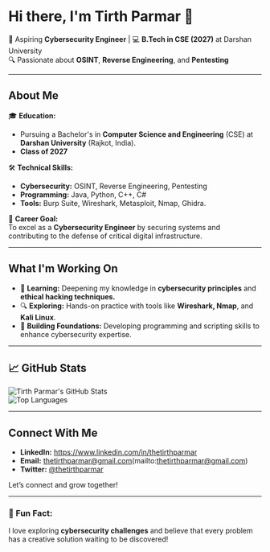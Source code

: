 # Hi there, I'm **Tirth Parmar** 👋  

🚀 Aspiring **Cybersecurity Engineer** | 💻 **B.Tech in CSE (2027)** at Darshan University  
🔍 Passionate about **OSINT**, **Reverse Engineering**, and **Pentesting**  

---

## About Me  

🎓 **Education:**  
- Pursuing a Bachelor's in **Computer Science and Engineering** (CSE) at **Darshan University** (Rajkot, India).  
- **Class of 2027**  

🛠️ **Technical Skills:**  
- **Cybersecurity:** OSINT, Reverse Engineering, Pentesting  
- **Programming:** Java, Python, C++, C#
- **Tools:** Burp Suite, Wireshark, Metasploit, Nmap, Ghidra.

🎯 **Career Goal:**  
To excel as a **Cybersecurity Engineer** by securing systems and contributing to the defense of critical digital infrastructure.

---

## What I'm Working On  

- 📖 **Learning:** Deepening my knowledge in **cybersecurity principles** and **ethical hacking techniques.**  
- 🔍 **Exploring:** Hands-on practice with tools like **Wireshark, Nmap**, and **Kali Linux**.  
- 🌱 **Building Foundations:** Developing programming and scripting skills to enhance cybersecurity expertise.  

---

## 📈 GitHub Stats  

![Tirth Parmar's GitHub Stats](https://github-readme-stats.vercel.app/api?username=YourGitHubUsername&show_icons=true&theme=radical)  
![Top Languages](https://github-readme-stats.vercel.app/api/top-langs/?username=YourGitHubUsername&layout=compact&theme=radical)  

---

## Connect With Me  

- **LinkedIn:** https://www.linkedin.com/in/thetirthparmar
- **Email:** thetirthparmar@gmail.com(mailto:thetirthparmar@gmail.com)  
- **Twitter:** [@thetirthparmar](#)  

Let’s connect and grow together!  

---

### 🌟 Fun Fact:  
I love exploring **cybersecurity challenges** and believe that every problem has a creative solution waiting to be discovered!  